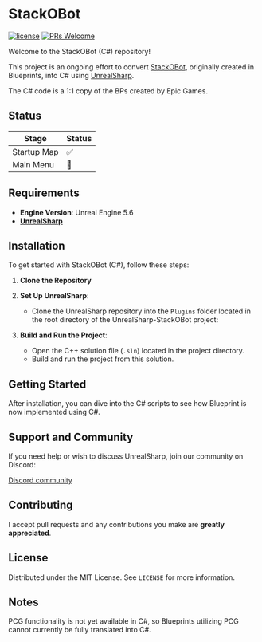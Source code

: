 # StackOBot

[![license](https://img.shields.io/badge/license-MIT-blue)](https://opensource.org/license/mit)
[![PRs Welcome](https://img.shields.io/badge/PRs-welcome-blue.svg)](https://github.com/GameMill/StackOBot/pulls)


Welcome to the StackOBot (C#) repository! 

This project is an ongoing effort to convert [StackOBot](https://dev.epicgames.com/community/learning/paths/yG/stack-o-bot), originally created in Blueprints, into C# using [UnrealSharp](https://github.com/UnrealSharp/UnrealSharp).

The C# code is a 1:1 copy of the BPs created by Epic Games.

## Status
| Stage | Status |
| -------- | ------- |
| Startup Map | :white_check_mark: |
| Main Menu | :white_square_button: |





## Requirements

- **Engine Version**: Unreal Engine 5.6
- [**UnrealSharp**](https://github.com/UnrealSharp/UnrealSharp)

## Installation

To get started with StackOBot (C#), follow these steps:

1. **Clone the Repository**

2. **Set Up UnrealSharp**:
    - Clone the UnrealSharp repository into the `Plugins` folder located in the root directory of the UnrealSharp-StackOBot project:

3. **Build and Run the Project**:
    - Open the C++ solution file (`.sln`) located in the project directory.
    - Build and run the project from this solution.

## Getting Started

After installation, you can dive into the C# scripts to see how Blueprint is now implemented using C#.

## Support and Community

If you need help or wish to discuss UnrealSharp, join our community on Discord:

[Discord community](https://discord.gg/HQuJUYFxeV)

## Contributing
I accept pull requests and any contributions you make are **greatly appreciated**.

## License
Distributed under the MIT License. See `LICENSE` for more information.

## Notes

PCG functionality is not yet available in C#, so Blueprints utilizing PCG cannot currently be fully translated into C#.

